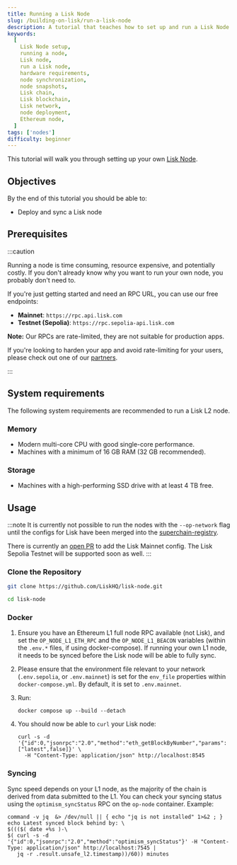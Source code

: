 ```yaml
---
title: Running a Lisk Node
slug: /building-on-lisk/run-a-lisk-node
description: A tutorial that teaches how to set up and run a Lisk Node.
keywords:
  [
    Lisk Node setup,
    running a node,
    Lisk node,
    run a Lisk node,
    hardware requirements,
    node synchronization,
    node snapshots,
    Lisk chain,
    Lisk blockchain,
    Lisk network,
    node deployment,
    Ethereum node,
  ]
tags: ['nodes']
difficulty: beginner
---
```


This tutorial will walk you through setting up your own [Lisk Node].

## Objectives

By the end of this tutorial you should be able to:

- Deploy and sync a Lisk node

## Prerequisites

:::caution

Running a node is time consuming, resource expensive, and potentially costly. If you don't already know why you want to run your own node, you probably don't need to.

If you're just getting started and need an RPC URL, you can use our free endpoints:

- **Mainnet**: `https://rpc.api.lisk.com`
- **Testnet (Sepolia)**: `https://rpc.sepolia-api.lisk.com`

**Note:** Our RPCs are rate-limited, they are not suitable for production apps.

If you're looking to harden your app and avoid rate-limiting for your users, please check out one of our [partners].

:::

## System requirements

The following system requirements are recommended to run a Lisk L2 node.

### Memory

- Modern multi-core CPU with good single-core performance.
- Machines with a minimum of 16 GB RAM (32 GB recommended).

### Storage

- Machines with a high-performing SSD drive with at least 4 TB free.

## Usage

:::note
It is currently not possible to run the nodes with the `--op-network` flag until the configs for Lisk have been merged into the [superchain-registry](https://github.com/ethereum-optimism/superchain-registry).

There is currently an [open PR](https://github.com/ethereum-optimism/superchain-registry/pull/234) to add the Lisk Mainnet config.
The Lisk Sepolia Testnet will be supported soon as well.
:::

### Clone the Repository

```sh
git clone https://github.com/LiskHQ/lisk-node.git
```

```sh
cd lisk-node
```

### Docker

1. Ensure you have an Ethereum L1 full node RPC available (not Lisk), and set the `OP_NODE_L1_ETH_RPC` and the `OP_NODE_L1_BEACON` variables (within the `.env.*` files, if using docker-compose).
If running your own L1 node, it needs to be synced before the Lisk node will be able to fully sync.
2. Please ensure that the environment file relevant to your network (`.env.sepolia`, or `.env.mainnet`) is set for the `env_file` properties within `docker-compose.yml`.
By default, it is set to `.env.mainnet`.
3. Run:

    ```
    docker compose up --build --detach
    ```

4. You should now be able to `curl` your Lisk node:
    ```
    curl -s -d '{"id":0,"jsonrpc":"2.0","method":"eth_getBlockByNumber","params":["latest",false]}' \
      -H "Content-Type: application/json" http://localhost:8545
    ```

### Syncing

Sync speed depends on your L1 node, as the majority of the chain is derived from data submitted to the L1.
You can check your syncing status using the `optimism_syncStatus` RPC on the `op-node` container.
Example:

```
command -v jq  &> /dev/null || { echo "jq is not installed" 1>&2 ; }
echo Latest synced block behind by: \
$((($( date +%s )-\
$( curl -s -d '{"id":0,"jsonrpc":"2.0","method":"optimism_syncStatus"}' -H "Content-Type: application/json" http://localhost:7545 |
   jq -r .result.unsafe_l2.timestamp))/60)) minutes
```


[partners]: /lisk-tools/api-providers
[lisk node]: https://github.com/LiskHQ/lisk-node